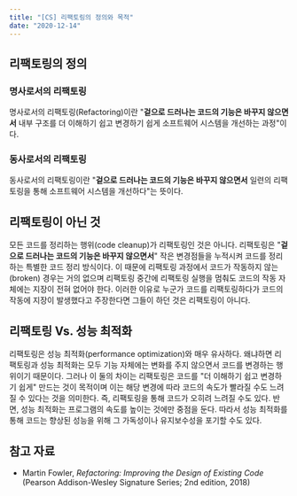 ```yaml
---
title: "[CS] 리팩토링의 정의와 목적"
date: "2020-12-14"
---
```


## 리팩토링의 정의

### 명사로서의 리팩토링

명사로서의 리팩토링(Refactoring)이란 "**겉으로 드러나는 코드의 기능은 바꾸지 않으면서** 내부 구조를 더 이해하기 쉽고 변경하기 쉽게 소프트웨어 시스템을 개선하는 과정"이다.

### 동사로서의 리팩토링

동사로서의 리팩토링이란 "**겉으로 드러나는 코드의 기능은 바꾸지 않으면서** 일련의 리팩토링을 통해 소프트웨어 시스템을 개선하다"는 뜻이다.

## 리팩토링이 아닌 것

모든 코드를 정리하는 행위(code cleanup)가 리팩토링인 것은 아니다. 리팩토링은 "**겉으로 드러나는 코드의 기능은 바꾸지 않으면서**" 작은 변경점들을 누적시켜 코드를 정리하는 특별한 코드 정리 방식이다. 이 때문에 리팩토링 과정에서 코드가 작동하지 않는(broken) 경우는 거의 없으며 리팩토링 중간에 리팩토링 실행을 멈춰도 코드의 작동 자체에는 지장이 전혀 없어야 한다. 이러한 이유로 누군가 코드를 리팩토링하다가 코드의 작동에 지장이 발생했다고 주장한다면 그들이 하던 것은 리팩토링이 아니다.

## 리팩토링 Vs. 성능 최적화

리팩토링은 성능 최적화(performance optimization)와 매우 유사하다. 왜냐하면 리팩토링과 성능 최적화는 모두 기능 자체에는 변화를 주지 않으면서 코드를 변경하는 행위이기 때문이다. 그러나 이 둘의 차이는 리팩토링은 코드를 "더 이해하기 쉽고 변경하기 쉽게" 만드는 것이 목적이며 이는 해당 변경에 따라 코드의 속도가 빨라질 수도 느려질 수 있다는 것을 의미한다. 즉, 리팩토링을 통해 코드가 오히려 느려질 수도 있다. 반면, 성능 최적화는 프로그램의 속도를 높이는 것에만 중점을 둔다. 따라서 성능 최적화를 통해 코드는 향상된 성능을 위해 그 가독성이나 유지보수성을 포기할 수도 있다.

## 참고 자료

- Martin Fowler, *Refactoring: Improving the Design of Existing Code* (Pearson Addison-Wesley Signature Series; 2nd edition, 2018)
